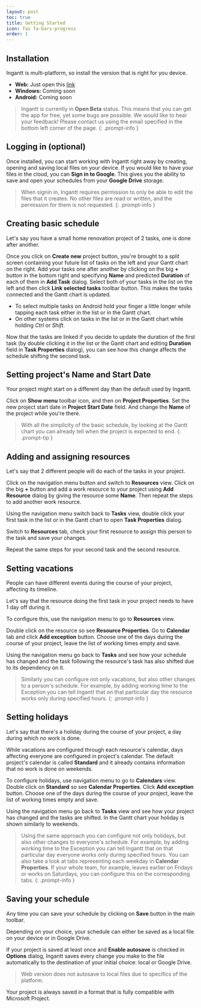 ```yaml
---
layout: post
toc: true
title: Getting Started
icon: fas fa-bars-progress
order: 1
---
```


## Installation
Ingantt is multi-platform, so install the version that is right for you device.

- **Web:** Just open this [link](https://ingantt.com/web/)
- **Windows:** Coming soon
- **Android:** Coming soon

> Ingantt is currently in **Open Beta** status. This means that you can	get the app for free, yet some bugs are possible. We would like to hear your feedback! Please contact us using the email specified in the bottom left corner of the page.
{: .prompt-info }

## Logging in (optional)
Once installed, you can start working with Ingantt right away by creating, opening and saving local files on your device.
If you would like to have your files in the cloud, you can **Sign in to	Google**. This gives you the ability to save and open your schedules from your **Google Drive** storage.

> When signin in, Ingantt requires permission to only be able to edit the files that it creates. No other files are read or written, and the permission for them is not	requested.
{: .prompt-info }

## Creating basic schedule
Let's say you have a small home renovation project of 2 tasks, one is done after another.

Once you click on **Create new** project button, you're brought to a split	screen containing your future list of tasks on the left and your Gantt chart on the right.
Add your tasks one after another by clicking on the big **+** button in the bottom right and specifying **Name** and predicted **Duration** of each of them in **Add Task** dialog.
Select both of your tasks in the list on the left and then click **Link selected tasks** toolbar button. This makes the tasks connected and the Gantt chart is updated.

- To select multiple tasks on Android hold your finger a little longer while tapping each task either in the list or in the Gantt chart.
- On other systems click on tasks in the list or in the Gantt chart while holding _Ctrl_ or _Shift_.

Now that the tasks are linked if you decide to update the duration of the first task (by double clicking it in the list or the Gantt chart and editing **Duration**	field in **Task Properties** dialog), you can see how this change affects the schedule shifting the second task.

## Setting project's Name and Start Date
Your project might start on a different day than the default used by Ingantt.

Click on **Show menu** toolbar icon, and then on **Project Properties**. Set the new project start date in **Project Start Date** field. And change the **Name** of the project while you're there.

> With all the simplicity of the basic schedule, by looking at the Gantt chart you can already tell when the project is expected to end.
{: .prompt-tip }

## Adding and assigning resources
Let's say that 2 different people will do each of the tasks in your project.

Click on the navigation menu button and switch to **Resources** view. Click on the big **+** button and add a work resource to your project using **Add	Resource** dialog by giving the resource some **Name**. Then repeat	the steps to add another work resource.

Using the navigation menu switch back to **Tasks** view, double click your first task in the list or in the Gantt chart to open **Task Properties** dialog.

Switch to	**Resources** tab, check your first resource to assign this person to the task	and save your changes.

Repeat the same steps for your second task and the second resource.

## Setting vacations
People can have different events during the course of your project, affecting its timeline.

Let's say that the resource doing the first task in your project needs to have 1 day off during it.

To configure this, use the navigation menu to go to **Resources** view.

Double click on the resource so see **Resource Properties**. Go to **Calendar** tab and click **Add exception** button. Choose one of	the days during the course of your project, leave the list of working times empty and save.

Using the navigation menu go back to **Tasks** and see how your schedule has changed and the task following the resource's task has also shifted due to its dependency on	it.

> Similarly you can configure not only vacations, but also other changes to a person's schedule. For example, by adding working time to the Exception you can tell Ingantt that on that particular day the resource works only during specified	hours.
{: .prompt-info }


## Setting holidays

Let's say that there's a holiday during the course of your project, a day during which no	work is done.

While vacations are configured through each resource's calendar, days affecting everyone are configured in project's calendar. The default project's calendar is called	**Standard** and it already contains information that no work is done on	weekends.

To configure holidays, use navigation menu to go to **Calendars** view. Double click on **Standard** so see **Calendar Properties**. Click **Add exception** button. Choose one of the days during the course of your project, leave the list of working times empty and save.

Using the navigation menu go back to **Tasks** view and see how your project has changed and the tasks are shifted. In the Gantt chart your holiday is shown similarly to	weekends.

> Using the same approach you can configure not only holidays, but also other changes to everyone's	schedule. For example, by adding working time to the Exception you can tell	Ingantt that on that particular day everyone works only during specified hours. You can also take a look at tabs representing each weekday in **Calendar Properties**. If your whole team, for example, leaves earlier on Fridays	or works on Saturdays, you can configure this on the corresponding tabs.
{: .prompt-info }


## Saving your schedule
Any time you can save your schedule by clicking on **Save** button in the main toolbar.

Depending on your choice, your schedule can either be saved as a local file on your device or	in Google Drive.

If your project is saved at least once and **Enable autosave** is checked	in **Options** dialog, Ingantt saves every change you make to the file automatically to the destination of your initial choice: local or Google Drive.

> Web version does not autosave to local files due to specifics of the platform.

Your project is always saved in a format that is fully compatible with Microsoft Project.
